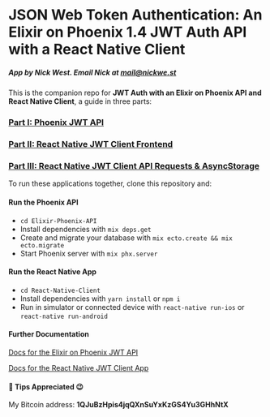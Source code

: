 # JSON Web Token Authentication: An Elixir on Phoenix 1.4 JWT Auth API with a React Native Client

##### App by Nick West. Email Nick at mail@nickwe.st

This is the companion repo for **JWT Auth with an Elixir on Phoenix API and React Native Client**, a guide in three parts:

### [Part I: Phoenix JWT API](https://medium.com/@njwest/jwt-auth-with-an-elixir-on-phoenix-1-3-guardian-api-and-react-native-mobile-app-1bd00559ea51)

### [Part II: React Native JWT Client Frontend](https://medium.com/@njwest/building-a-react-native-jwt-client-efacf78b9364)

### [Part III: React Native JWT Client API Requests & AsyncStorage](https://medium.com/@njwest/building-a-react-native-jwt-client-api-requests-and-asyncstorage-d1a20ab60cf4)

To run these applications together, clone this repository and:

#### Run the Phoenix API

* `cd Elixir-Phoenix-API`
* Install dependencies with `mix deps.get`
* Create and migrate your database with `mix ecto.create && mix ecto.migrate`
* Start Phoenix server with `mix phx.server`

#### Run the React Native App

* `cd React-Native-Client`
* Install dependencies with `yarn install` or `npm i`
* Run in simulator or connected device with `react-native run-ios` or `react-native run-android`

#### Further Documentation

[Docs for the Elixir on Phoenix JWT API](https://github.com/njwest/React-Native-Elixir-Phoenix-JWT/tree/master/Elixir-Phoenix-API)

[Docs for the React Native JWT Client App]()


#### 🍹 Tips Appreciated 😉
My Bitcoin address: **1QJuBzHpis4jqQXnSuYxKzGS4Yu3GHhNtX**
